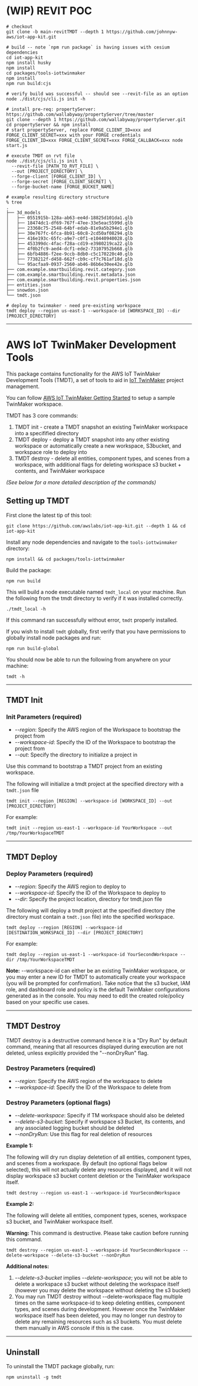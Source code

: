 # (WIP) REVIT POC

```
# checkout
git clone -b main-revitTMDT --depth 1 https://github.com/johnnyw-aws/iot-app-kit.git

# build -- note `npm run package` is having issues with cesium dependencies
cd iot-app-kit 
npm install husky
npm install
cd packages/tools-iottwinmaker
npm install
npm run build:cjs

# verify build was successful -- should see --revit-file as an option
node ./dist/cjs/cli.js init -h

# install pre-req: propertyServer: https://github.com/wallabyway/propertyServer/tree/master
git clone --depth 1 https://github.com/wallabyway/propertyServer.git
cd propertyServer && npm install
# start propertyServer, replace FORGE_CLIENT_ID=xxx and FORGE_CLIENT_SECRET=xxx with your FORGE credentials
FORGE_CLIENT_ID=xxx FORGE_CLIENT_SECRET=xxx FORGE_CALLBACK=xxx node start.js

# execute TMDT on rvt file
node ./dist/cjs/cli.js init \
  --revit-file [PATH_TO_RVT_FILE] \
  --out [PROJECT_DIRECTORY] \
  --forge-client [FORGE_CLIENT_ID] \
  --forge-secret [FORGE_CLIENT_SECRET] \
  --forge-bucket-name [FORGE_BUCKET_NAME]

# example resulting directory structure
% tree
.
├── 3d_models
│   ├── 0551915b-128a-ab63-ee4d-18825d101da1.glb
│   ├── 18474dc1-df69-767f-47ee-33e5eac5599d.glb
│   ├── 23368c75-2548-64bf-edab-81e9a5b294e1.glb
│   ├── 30e767fc-6fca-8b91-60c8-2cd50af08294.glb
│   ├── 416e193c-65fc-a9e7-c0f1-e10440940028.glb
│   ├── 453399dc-4fac-f28a-cd19-e3980219ca22.glb
│   ├── 4f0b2fc9-aed4-dcf1-ede2-73107952b668.glb
│   ├── 6bfb4886-f2ee-9ccb-8db0-c5c170220c40.glb
│   ├── 7738212f-d458-662f-cb9c-cf7c761af18d.glb
│   └── 95acfaa9-0937-2560-ab46-86b6e30ee42e.glb
├── com.example.smartbuilding.revit.category.json
├── com.example.smartbuilding.revit.metadata.json
├── com.example.smartbuilding.revit.properties.json
├── entities.json
├── snowdon.json
└── tmdt.json

# deploy to twinmaker - need pre-existing workspace
tmdt deploy --region us-east-1 --workspace-id [WORKSPACE_ID] --dir [PROJECT_DIRECTORY]
```


---

# AWS IoT TwinMaker Development Tools

This package contains functionality for the AWS IoT TwinMaker Development Tools (TMDT), a set of tools to aid in [IoT TwinMaker](https://docs.aws.amazon.com/iot-twinmaker/latest/guide/what-is-twinmaker.html) project management. 

You can follow [AWS IoT TwinMaker Getting Started](https://github.com/aws-samples/aws-iot-twinmaker-samples) to setup a sample TwinMaker workspace.


TMDT has 3 core commands:
1. TMDT init - create a TMDT snapshot an existing TwinMaker workspace into a specifified directory
2. TMDT deploy - deploy a TMDT snapshot into any other existing workspace or automatically create a new workspace, S3bucket, and workspace role to deploy into
3. TMDT destroy - delete all entities, component types, and scenes from a workspace, with additional flags for deleting workspace s3 bucket + contents, and TwinMaker workspace

*(See below for a more detailed description of the commands)*


## Setting up TMDT

First clone the latest tip of this tool:

```
git clone https://github.com/awslabs/iot-app-kit.git --depth 1 && cd iot-app-kit
```

Install any node dependencies and navigate to the `tools-iottwinmaker` directory:

```
npm install && cd packages/tools-iottwinmaker
```
Build the package:
```
npm run build
```

This will build a node executable named `tmdt_local` on your machine. Run the following from the tmdt directory to verify if it was installed correctly.

```
./tmdt_local -h
```
If this command ran successfully without error, `tmdt` properly installed.

If you wish to install `tmdt` globally, first verify that you have permissions to globally install node packages and run:

```
npm run build-global
```

You should now be able to run the following from anywhere on your machine:
```
tmdt -h
```

___


## TMDT Init

### Init Parameters (required)
- *--region*: Specify the AWS region of the Workspace to bootstrap the project from
- *--workspace-id*: Specify the ID of the Workspace to bootstrap the project from
- *--out*: Specify the directory to initialize a project in

Use this command to bootstrap a TMDT project from an existing workspace.

The following will initialize a tmdt project at the specified directory with a `tmdt.json` file

```
tmdt init --region [REGION] --workspace-id [WORKSPACE_ID] --out [PROJECT_DIRECTORY]
```
For example:
```
tmdt init --region us-east-1 --workspace-id YourWorkspace --out /tmp/YourWorkspaceTMDT
```

___

## TMDT Deploy

### Deploy Parameters (required)
- *--region*: Specify the AWS region to deploy to
- *--workspace-id*: Specify the ID of the Workspace to deploy to
- *--dir*: Specify the project location, directory for tmdt.json file

The following will deploy a tmdt project at the specified directory (the directory must contain a `tmdt.json` file) into the specified workspace.

```
tmdt deploy --region [REGION] --workspace-id [DESTINATION_WORKSPACE_ID] --dir [PROJECT_DIRECTORY]
```
For example:
```
tmdt deploy --region us-east-1 --workspace-id YourSecondWorkspace --dir /tmp/YourWorkspaceTMDT
```

**Note:** --workspace-id can either be an existing TwinMaker workspace, or you may enter a new ID for TMDT to automatically create your workspace (you will be prompted for confirmation). Take notice that the s3 bucket, IAM role, and dashboard role and policy is the default TwinMaker configurations generated as in the console. You may need to edit the created role/policy based on your specific use cases.

___

## TMDT Destroy

TMDT destroy is a destructive command hence it is a "Dry Run" by default command, meaning that all resources displayed during execution are not deleted, unless explicitly provided the "--nonDryRun" flag.

### Destroy Parameters (required)
- *--region*: Specify the AWS region of the workspace to delete
- *--workspace-id*: Specify the ID of the Workspace to delete from

### Destroy Parameters (optional flags)
- *--delete-workspace*: Specify if TM workspace should also be deleted
- *--delete-s3-bucket*: Specify if workspace s3 Bucket, its contents, and any associated logging bucket should be deleted
- *--nonDryRun*: Use this flag for real deletion of resources

**Example 1:**

The following will dry run display deletetion of all entities, component types, and scenes from a workspace. By default (no optional flags below selected), this will not actually delete any resources displayed, and it will not display workspace s3 bucket content deletion or the TwinMaker workspace itself.

```
tmdt destroy --region us-east-1 --workspace-id YourSecondWorkspace
```

**Example 2:**

The following will delete all entities, component types, scenes, workspace s3 bucket, and TwinMaker workspace itself.

**Warning:** This command is destructive. Please take caution before running this command.
```
tmdt destroy --region us-east-1 --workspace-id YourSecondWorkspace --delete-workspace --delete-s3-bucket --nonDryRun
```
**Additional notes:** 
1. *--delete-s3-bucket* implies *--delete-workspace*; you will not be able to delete a workspace s3 bucket without deleting the workspace itself (however you may delete the workspace without deleting the s3 bucket)
2. You may run TMDT destroy without --delete-workspace flag multiple times on the same workspace-id to keep deleting entities, component types, and scenes during development. However once the TwinMaker workspace itself has been deleted, you may no longer run destroy to delete any remaining resources such as s3 buckets. You must delete them manually in AWS console if this is the case.
___
## Uninstall
To uninstall the TMDT package globally, run:
```
npm uninstall -g tmdt
```
